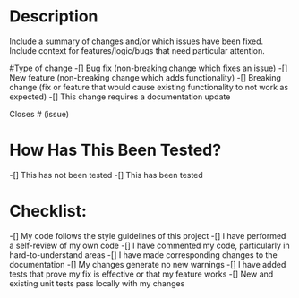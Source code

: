 # Description
Include a summary of changes and/or which issues have been fixed. Include context for features/logic/bugs that need particular attention.

#Type of change
-[] Bug fix (non-breaking change which fixes an issue)
-[] New feature (non-breaking change which adds functionality)
-[] Breaking change (fix or feature that would cause existing functionality to not work as expected)
-[] This change requires a documentation update

Closes # (issue)

# How Has This Been Tested?
-[] This has not been tested
-[] This has been tested

# Checklist:
-[] My code follows the style guidelines of this project
-[] I have performed a self-review of my own code
-[] I have commented my code, particularly in hard-to-understand areas
-[] I have made corresponding changes to the documentation
-[] My changes generate no new warnings
-[] I have added tests that prove my fix is effective or that my feature works
-[] New and existing unit tests pass locally with my changes
